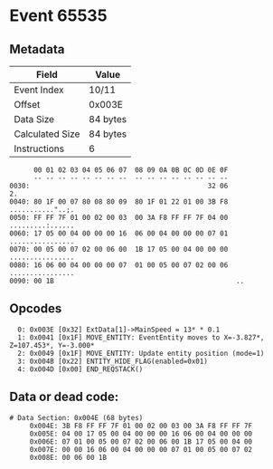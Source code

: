 # Event 65535

## Metadata

| Field           | Value    |
|-----------------|----------|
| Event Index     | 10/11    |
| Offset          | 0x003E   |
| Data Size       | 84 bytes |
| Calculated Size | 84 bytes |
| Instructions    | 6        |

```
      00 01 02 03 04 05 06 07  08 09 0A 0B 0C 0D 0E 0F
      -- -- -- -- -- -- -- --  -- -- -- -- -- -- -- --
0030:                                            32 06                2.
0040: 80 1F 00 07 80 08 80 09  80 1F 01 22 01 00 3B F8  ..........."..;.
0050: FF FF 7F 01 00 02 00 03  00 3A F8 FF FF 7F 04 00  .........:......
0060: 17 05 00 04 00 00 00 16  06 00 04 00 00 00 07 01  ................
0070: 00 05 00 07 02 00 06 00  1B 17 05 00 04 00 00 00  ................
0080: 16 06 00 04 00 00 00 07  01 00 05 00 07 02 00 06  ................
0090: 00 1B                                             ..              
```

## Opcodes

```
  0: 0x003E [0x32] ExtData[1]->MainSpeed = 13* * 0.1
  1: 0x0041 [0x1F] MOVE_ENTITY: EventEntity moves to X=-3.827*, Z=107.453*, Y=-3.000*
  2: 0x0049 [0x1F] MOVE_ENTITY: Update entity position (mode=1)
  3: 0x004B [0x22] ENTITY_HIDE_FLAG(enabled=0x01)
  4: 0x004D [0x00] END_REQSTACK()
```

## Data or dead code:

```
# Data Section: 0x004E (68 bytes)
     0x004E: 3B F8 FF FF 7F 01 00 02 00 03 00 3A F8 FF FF 7F
     0x005E: 04 00 17 05 00 04 00 00 00 16 06 00 04 00 00 00
     0x006E: 07 01 00 05 00 07 02 00 06 00 1B 17 05 00 04 00
     0x007E: 00 00 16 06 00 04 00 00 00 07 01 00 05 00 07 02
     0x008E: 00 06 00 1B
```